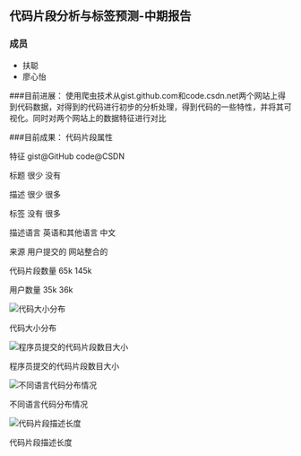 



## 代码片段分析与标签预测-中期报告

### 成员

- 扶聪
- 廖心怡

###目前进展：
使用爬虫技术从gist.github.com和code.csdn.net两个网站上得到代码数据，对得到的代码进行初步的分析处理，得到代码的一些特性，并将其可视化。同时对两个网站上的数据特征进行对比

###目前成果：
代码片段属性

 特征    gist@GitHub	code@CSDN

 标题	   很少	         没有

描述    	很少	         很多

标签	    没有	         很多

描述语言	英语和其他语言	中文

来源	 用户提交的	网站整合的

代码片段数量	65k	145k

用户数量	35k	36k


![代码大小分布](2.png)

代码大小分布

![程序员提交的代码片段数目大小](3.png)

程序员提交的代码片段数目大小

![不同语言代码分布情况](4.png)

不同语言代码分布情况

![代码片段描述长度](5.png)

代码片段描述长度
